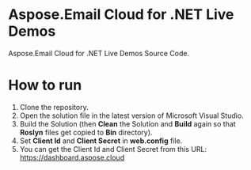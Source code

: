 # Aspose.Email Cloud for .NET Live Demos

Aspose.Email Cloud for .NET Live Demos Source Code.
 
# How to run
 
 1. Clone the repository.
 2. Open the solution file in the latest version of Microsoft Visual Studio.
 3. Build the Solution (then **Clean** the Solution and **Build** again so that **Roslyn** files get copied to **Bin** directory).
 4. Set **Client Id** and **Client Secret** in **web.config** file.
 5. You can get the Client Id and Client Secret from this URL: https://dashboard.aspose.cloud
